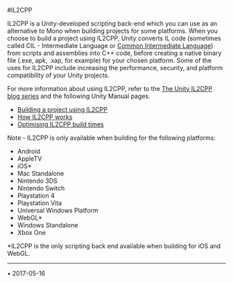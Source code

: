 #IL2CPP

IL2CPP is a Unity-developed scripting back-end which you can use as an alternative to Mono when building projects for some platforms. When you choose to build a project using IL2CPP, Unity converts IL code (sometimes called CIL  - Intermediate Language or [Common Intermediate Language](https://en.wikipedia.org/wiki/Common_Intermediate_Language)) from scripts and assemblies into C++ code, before creating a native binary file (.exe, apk, .xap, for example) for your chosen platform. Some of the uses for IL2CPP include increasing the performance, security, and platform compatibility of your Unity projects. 

For more information about using IL2CPP, refer to the [The Unity IL2CPP blog series](https://blogs.unity3d.com/2015/05/06/an-introduction-to-ilcpp-internals/) and the following Unity Manual pages. 

* [Building a project using IL2CPP](IL2CPP-BuildingProject)
* [How IL2CPP works](IL2CPP-HowItWorks)
* [Optimising IL2CPP build times](IL2CPP-OptimizingBuildTimes)

Note - IL2CPP is only available when building for the following platforms:

* Android
* AppleTV
* iOS*
* Mac Standalone
* Nintendo 3DS
* Nintendo Switch
* Playstation 4
* Playstation Vita
* Universal Windows Platform
* WebGL*
* Windows Standalone
* Xbox One

*IL2CPP is the only scripting back end available when building for iOS and WebGL.

---
<span class="page-edit">• 2017-05-16  <!-- include IncludeTextAmendPageNoEdit --></span><br/>